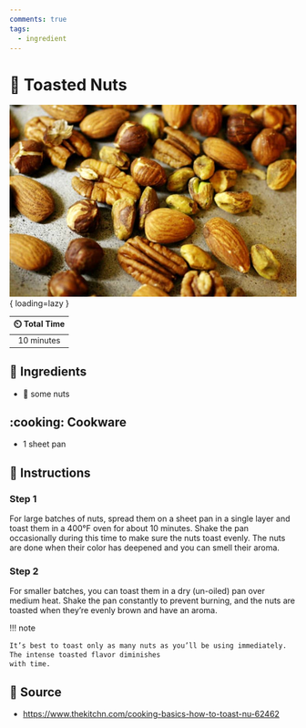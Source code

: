 ```yaml
---
comments: true
tags:
  - ingredient
---
```

# :chestnut: Toasted Nuts

![Toasted Nuts](../assets/images/toasted-nuts.jpg){ loading=lazy }

| :timer_clock: Total Time |
|:-----------------------: |
| 10 minutes |

## :salt: Ingredients

- :chestnut: some nuts

## :cooking: Cookware

- 1 sheet pan

## :pencil: Instructions

### Step 1

For large batches of nuts, spread them on a sheet pan in a single layer and toast them in a 400°F oven for about 10
minutes. Shake the pan occasionally during this time to make sure the nuts toast evenly. The nuts are done when their
color has deepened and you can smell their aroma.

### Step 2

For smaller batches, you can toast them in a dry (un-oiled) pan over medium heat. Shake the pan constantly to prevent
burning, and the nuts are toasted when they’re evenly brown and have an aroma.

!!! note

    It’s best to toast only as many nuts as you’ll be using immediately. The intense toasted flavor diminishes
    with time.

## :link: Source

- <https://www.thekitchn.com/cooking-basics-how-to-toast-nu-62462>
